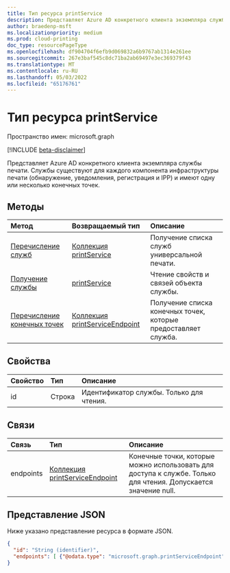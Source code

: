 ```yaml
---
title: Тип ресурса printService
description: Представляет Azure AD конкретного клиента экземпляра службы печати. Службы существуют для каждого компонента инфраструктуры печати (например, обнаружения, уведомлений, регистрации и IPP) и имеют одну или несколько конечных точек.
author: braedenp-msft
ms.localizationpriority: medium
ms.prod: cloud-printing
doc_type: resourcePageType
ms.openlocfilehash: df904704f6efb9d069832a6b9767ab1314e261ee
ms.sourcegitcommit: 267e3baf545c8dc71ba2ab69497e3ec369379f43
ms.translationtype: MT
ms.contentlocale: ru-RU
ms.lasthandoff: 05/03/2022
ms.locfileid: "65176761"
---
```

# <a name="printservice-resource-type"></a>Тип ресурса printService

Пространство имен: microsoft.graph

[!INCLUDE [beta-disclaimer](../../includes/beta-disclaimer.md)]

Представляет Azure AD конкретного клиента экземпляра службы печати. Службы существуют для каждого компонента инфраструктуры печати (обнаружение, уведомления, регистрация и IPP) и имеют одну или несколько конечных точек.

## <a name="methods"></a>Методы

| Метод       | Возвращаемый тип | Описание |
|:-------------|:------------|:------------|
| [Перечисление служб](../api/print-list-services.md) | [Коллекция printService](printservice.md) | Получение списка служб универсальной печати. |
| [Получение службы](../api/printservice-get.md) | [printService](printservice.md) | Чтение свойств и связей объекта службы. |
| [Перечисление конечных точек](../api/printservice-list-endpoints.md) | [Коллекция printServiceEndpoint](printserviceendpoint.md) | Получение списка конечных точек, которые предоставляет служба. |

## <a name="properties"></a>Свойства
| Свойство     | Тип        | Описание |
|:-------------|:------------|:------------|
|id|Строка|Идентификатор службы. Только для чтения.|

## <a name="relationships"></a>Связи
| Связь | Тип        | Описание |
|:-------------|:------------|:------------|
|endpoints|[Коллекция printServiceEndpoint](printserviceendpoint.md)| Конечные точки, которые можно использовать для доступа к службе. Только для чтения. Допускается значение null.|

## <a name="json-representation"></a>Представление JSON

Ниже указано представление ресурса в формате JSON.

<!-- {
  "blockType": "resource",
  "optionalProperties": [

  ],
  "@odata.type": "microsoft.graph.printService",
  "keyProperty": "id",
  "baseType":"microsoft.graph.entity"
}-->

```json
{
  "id": "String (identifier)",
  "endpoints": [ {"@odata.type": "microsoft.graph.printServiceEndpoint"} ]
}
```

<!-- uuid: 8fcb5dbc-d5aa-4681-8e31-b001d5168d79
2015-10-25 14:57:30 UTC -->
<!-- {
  "type": "#page.annotation",
  "description": "printService resource",
  "keywords": "",
  "section": "documentation",
  "tocPath": ""
}-->


